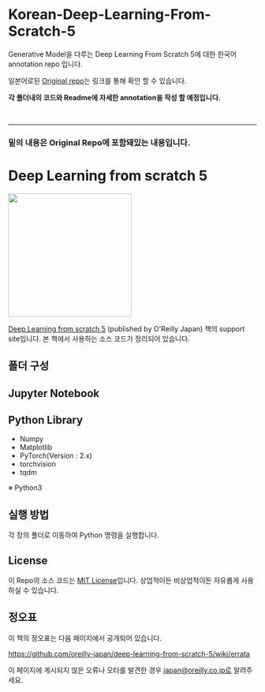 # Korean-Deep-Learning-From-Scratch-5
Generative Model을 다루는 Deep Learning From Scratch 5에 대한 한국어 annotation repo 입니다.

일본어로된 <a href='https://github.com/oreilly-japan/deep-learning-from-scratch-5' target='_blank'>Original repo</a>는 링크를 통해 확인 할 수 있습니다.  

**각 폴더내의 코드와 Readme에 자세한 annotation을 작성 할 예정입니다.**  

&nbsp;
&nbsp;
&nbsp;
&nbsp;
&nbsp;

---
### 밑의 내용은 Original Repo에 포함돼있는 내용입니다.  

# Deep Learning from scratch 5

<img src="https://m.media-amazon.com/images/I/71O3SsMiclL._SL1500_.jpg" width=250>

<a href='https://www.amazon.co.jp/dp/4814400594/' target='_blank'> Deep Learning from scratch 5</a> (published by O'Reilly Japan) 책의 support site입니다. 본 책에서 사용하는 소스 코드가 정리되어 있습니다.

## 폴더 구성

## Jupyter Notebook

## Python Library
* Numpy
* Matplotlib
* PyTorch(Version : 2.x)
* torchvision
* tqdm

※ Python3

## 실행 방법
각 장의 폴더로 이동하여 Python 명령을 실행합니다.

## License
이 Repo의 소스 코드는 <a href='https://opensource.org/license/mit/' target='_blank'>MIT License</a>입니다. 상업적이든 비상업적이든 자유롭게 사용하실 수 있습니다.

## 정오표
이 책의 정오표는 다음 페이지에서 공개되어 있습니다.

https://github.com/oreilly-japan/deep-learning-from-scratch-5/wiki/errata
  
이 페이지에 게시되지 않은 오류나 오타를 발견한 경우 japan@oreilly.co.jp로 알려주세요.
